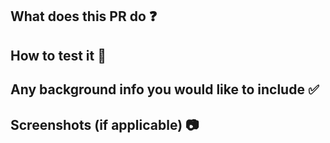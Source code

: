 ## What does this PR do :question:



## How to test it :microscope:



## Any background info you would like to include :white_check_mark:



## Screenshots (if applicable) :camera: